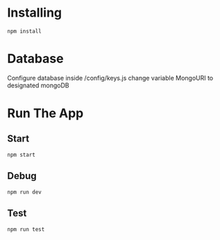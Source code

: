 # Installing
``
npm install
``

# Database

Configure database inside /config/keys.js
change variable MongoURI to designated mongoDB

# Run The App

## Start
```
npm start
```

## Debug
```
npm run dev
```
## Test
```
npm run test
```
